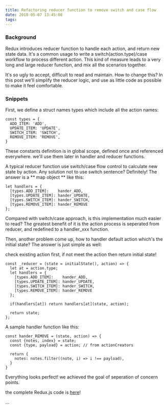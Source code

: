 ```yaml
---
title: Refactoring reducer function to remove switch and case flow
date: 2018-05-07 13:45:08
tags:
---
```


### Background

Redux introduces reducer function to handle each action, and return new state data. It's a common usage to write a switch(action.type)/case workflow to process different action. This kind of measure leads to a very long and large reducer function, and mix all the scenarios together.

It's so ugly to accept, difficult to read and maintain. How to change this? In this post we'll simplify the reducer logic, and use as little code as possible to make it feel comfortable.

### Snippets

First, we define a struct names types which include all the action names:

```
const types = {
  ADD_ITEM: 'ADD',
  UPDATE_ITEM: 'UPDATE',
  SWITCH_ITEM: 'SWITCH',
  REMOVE_ITEM: 'REMOVE',
}
```

These constants definition is in global scope, defined once and referenced everywhere. we'll use them later in handler and reducer functions.

A typical reducer function use switch/case flow control to calculate new state by action. Any solution not to use switch sentence? Definitely! The answer is a ** map object ** like this:

```
let handlers = {
  [types.ADD_ITEM]:    hander_ADD,
  [types.UPDATE_ITEM]: hander_UPDATE,
  [types.SWITCH_ITEM]: hander_SWITCH,
  [types.REMOVE_ITEM]: hander_REMOVE
};
```

Compared with switch/case approach, is this implementation much easier to read? The greatest benefit of it is the action process is seperated from reducer, and redefined to a handler_xxx function.

Then, another problem come up, how to handler default action which's the initial state? The answer is just simple as well:

check existing action first, if not meet the action then return initial state!

```
const _reducer = (state = initialState(), action) => {
  let at = action.type;
  let handlers = {
    [types.ADD_ITEM]:    hander_ADD,
    [types.UPDATE_ITEM]: hander_UPDATE,
    [types.SWITCH_ITEM]: hander_SWITCH,
    [types.REMOVE_ITEM]: hander_REMOVE
  };

  if(handlers[at]) return handlers[at](state, action);

  return state;
};

```

 A sample handler function like this:


 ```
 const hander_REMOVE = (state, action) => {
   const {notes, index} = state;
   const {type, payload} = action; // from actionCreators

   return {
     notes: notes.filter((note, i) => i !== payload),
   }
 }
 ```

 Everything looks perfect! we achieved the goal of seperation of concern points.


the complete Redux.js code is [here](https://github.com/lwz7512/AwesomeNote4Kids/blob/master/app/Redux.js)!


...
